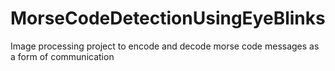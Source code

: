 # MorseCodeDetectionUsingEyeBlinks
Image processing project to encode and decode morse code messages as a form of communication

